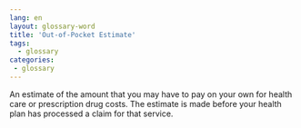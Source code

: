 ```yaml
---
lang: en
layout: glossary-word
title: 'Out-of-Pocket Estimate'
tags:
  - glossary
categories:
 - glossary
---
```

An estimate of the amount that you may have to pay on your own for health care or prescription drug costs. The estimate is made before your health plan has processed a claim for that service.

<script>$('#header .btn-lang').remove();</script>
